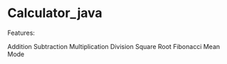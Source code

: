 # Calculator_java

Features:

Addition
Subtraction
Multiplication
Division
Square Root
Fibonacci
Mean
Mode
